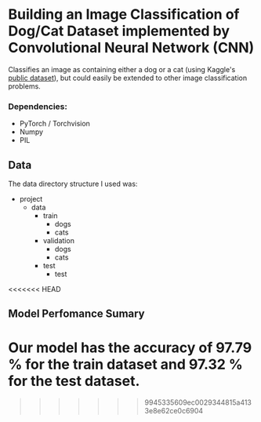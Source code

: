 # Building an Image Classification of Dog/Cat Dataset implemented by Convolutional Neural Network (CNN)


Classifies an image as containing either a dog or a cat (using Kaggle's <a href="https://www.kaggle.com/c/dogs-vs-cats-redux-kernels-edition/data">public dataset</a>), but could easily be extended to other image classification problems.

### Dependencies:
- PyTorch / Torchvision
- Numpy
- PIL

## Data

The data directory structure I used was:

* project
  * data
    * train
      * dogs
      * cats
    * validation
      * dogs
      * cats
    * test
      * test

<<<<<<< HEAD
## Model Perfomance Sumary
Our model has the accuracy of 97.79 % for the train dataset and 97.32 % for the test dataset.
=======
>>>>>>> 9945335609ec0029344815a4133e8e62ce0c6904

